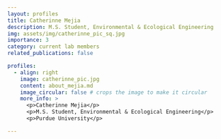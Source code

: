 ```yaml
---
layout: profiles
title: Catherinne Mejia
description: M.S. Student, Environmental & Ecological Engineering
img: assets/img/catherinne_pic_sq.jpg
importance: 3
category: current lab members
related_publications: false

profiles:
  - align: right
    image: catherinne_pic.jpg
    content: about_mejia.md
    image_circular: false # crops the image to make it circular
    more_info: >
      <p>Catherinne Mejia</p>
      <p>M.S. Student, Environmental & Ecological Engineering</p>
      <p>Purdue University</p>

---
```


